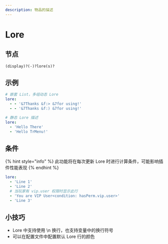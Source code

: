 ```yaml
---
description: 物品的描述
---
```


# Lore

## 节点

```text
(display)?(-)?lore(s)?
```

## 示例

```yaml
# 嵌套 List，多组动态 Lore
lore:
  - - '&7Thanks &f:> &7for using!'
  - - '&7Thanks &f:) &7for using!'

# 静态 Lore 描述
lore:
  - 'Hello There'
  - 'Hello TrMenu!'
```

## 条件

{% hint style="info" %}
此功能将在每次更新 Lore 时进行计算条件，可能影响插件性能表现
{% endhint %}

```yaml
lore:
  - 'Line 1'
  - 'Line 2'
  # 当玩家有 vip.user 权限时显示此行
  - 'You are VIP User<condition: hasPerm.vip.user>'
  - 'Line 3'
```

## 小技巧

* Lore 中支持使用 \n 换行，也支持变量中的换行符号
* 可以在配置文件中配置默认 Lore 行的颜色

